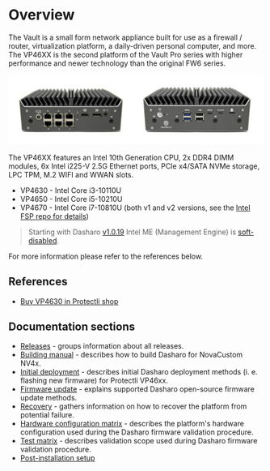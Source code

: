 # Overview

The Vault is a small form network appliance built for use as a firewall /
router, virtualization platform, a daily-driven personal computer, and more.
The VP46XX is the second platform of the Vault Pro series with higher
performance and newer technology than the original FW6 series.

![](/images/VP4630_banner-1.jpg)

The VP46XX features an Intel 10th Generation CPU, 2x DDR4 DIMM modules, 6x
Intel i225-V 2.5G Ethernet ports, PCIe x4/SATA NVMe storage, LPC TPM, M.2 WIFI
and WWAN slots.

* VP4630 - Intel Core i3-10110U
* VP4650 - Intel Core i5-10210U
* VP4670 - Intel Core i7-10810U (both v1 and v2 versions, see the
  [Intel FSP repo for details](https://github.com/intel/FSP/tree/master/CometLakeFspBinPkg#differentiating-cometlake1-and-cometlake2))

> Starting with Dasharo [v1.0.19](releases.md#v1019-2022-12-08) Intel ME
> (Management Engine) is
> [soft-disabled](../../osf-trivia-list/me.md#soft-disabling-me).

For more information please refer to the references below.

## References

* [Buy VP4630 in Protectli shop](https://protectli.com/product/vp4630/)

## Documentation sections

* [Releases](releases.md) - groups information about all releases.
* [Building manual](building-manual.md) - describes how to build Dasharo for
    NovaCustom NV4x.
* [Initial deployment](initial-deployment.md) - describes initial Dasharo
    deployment methods (i. e. flashing new firmware) for Protectli VP46xx.
* [Firmware update](firmware-update.md) - explains supported Dasharo
    open-source firmware update methods.
* [Recovery](recovery.md) - gathers information on how to recover the platform
    from potential failure.
* [Hardware configuration matrix](hardware-matrix.md) - describes the
    platform's hardware configuration used during the Dasharo firmware
    validation procedure.
* [Test matrix](test-matrix.md) - describes validation scope used during
    Dasharo firmware validation procedure.
* [Post-installation setup](../protectli-post-install.md)
